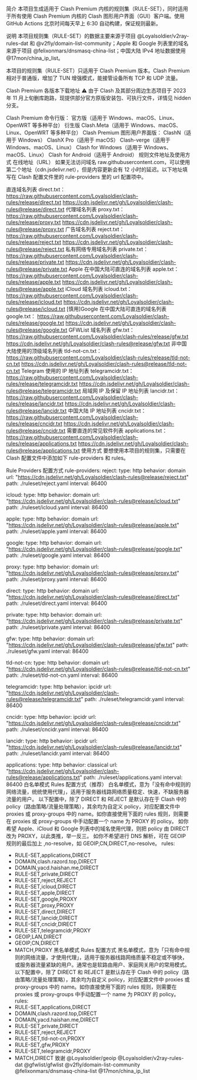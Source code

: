 简介
本项目生成适用于 Clash Premium 内核的规则集（RULE-SET），同时适用于所有使用 Clash Premium 内核的 Clash 图形用户界面（GUI）客户端。使用 GitHub Actions 北京时间每天早上 6:30 自动构建，保证规则最新。

说明
本项目规则集（RULE-SET）的数据主要来源于项目 @Loyalsoldier/v2ray-rules-dat 和 @v2fly/domain-list-community；Apple 和 Google 列表里的域名来源于项目 @felixonmars/dnsmasq-china-list；中国大陆 IPv4 地址数据使用 @17mon/china_ip_list。

本项目的规则集（RULE-SET）只适用于 Clash Premium 版本。Clash Premium 相对于普通版，增加了 TUN 增强模式，能接管设备所有 TCP 和 UDP 流量。

Clash Premium 各版本下载地址
⚠️ 由于 Clash 及其部分周边生态项目于 2023 年 11 月上旬删库跑路，现提供部分官方原版安装包、可执行文件，详情见 hidden 分支。

Clash Premium 命令行版：
官方版（适用于 Windows、macOS、Linux、OpenWRT 等多种平台）
衍生版 Clash.Meta（适用于 Windows、macOS、Linux、OpenWRT 等多种平台）
Clash Premium 图形用户界面版：
ClashN（适用于 Windows）
ClashX Pro（适用于 macOS）
Clash-verge（适用于 Windows、macOS、Linux）
Clash for Windows（适用于 Windows、macOS、Linux）
Clash for Android（适用于 Android）
规则文件地址及使用方式
在线地址（URL）
如果无法访问域名 raw.githubusercontent.com，可以使用第二个地址（cdn.jsdelivr.net），但是内容更新会有 12 小时的延迟。以下地址填写在 Clash 配置文件里的 rule-providers 里的 url 配置项中。

直连域名列表 direct.txt：
https://raw.githubusercontent.com/Loyalsoldier/clash-rules/release/direct.txt
https://cdn.jsdelivr.net/gh/Loyalsoldier/clash-rules@release/direct.txt
代理域名列表 proxy.txt：
https://raw.githubusercontent.com/Loyalsoldier/clash-rules/release/proxy.txt
https://cdn.jsdelivr.net/gh/Loyalsoldier/clash-rules@release/proxy.txt
广告域名列表 reject.txt：
https://raw.githubusercontent.com/Loyalsoldier/clash-rules/release/reject.txt
https://cdn.jsdelivr.net/gh/Loyalsoldier/clash-rules@release/reject.txt
私有网络专用域名列表 private.txt：
https://raw.githubusercontent.com/Loyalsoldier/clash-rules/release/private.txt
https://cdn.jsdelivr.net/gh/Loyalsoldier/clash-rules@release/private.txt
Apple 在中国大陆可直连的域名列表 apple.txt：
https://raw.githubusercontent.com/Loyalsoldier/clash-rules/release/apple.txt
https://cdn.jsdelivr.net/gh/Loyalsoldier/clash-rules@release/apple.txt
iCloud 域名列表 icloud.txt：
https://raw.githubusercontent.com/Loyalsoldier/clash-rules/release/icloud.txt
https://cdn.jsdelivr.net/gh/Loyalsoldier/clash-rules@release/icloud.txt
[慎用]Google 在中国大陆可直连的域名列表 google.txt：
https://raw.githubusercontent.com/Loyalsoldier/clash-rules/release/google.txt
https://cdn.jsdelivr.net/gh/Loyalsoldier/clash-rules@release/google.txt
GFWList 域名列表 gfw.txt：
https://raw.githubusercontent.com/Loyalsoldier/clash-rules/release/gfw.txt
https://cdn.jsdelivr.net/gh/Loyalsoldier/clash-rules@release/gfw.txt
非中国大陆使用的顶级域名列表 tld-not-cn.txt：
https://raw.githubusercontent.com/Loyalsoldier/clash-rules/release/tld-not-cn.txt
https://cdn.jsdelivr.net/gh/Loyalsoldier/clash-rules@release/tld-not-cn.txt
Telegram 使用的 IP 地址列表 telegramcidr.txt：
https://raw.githubusercontent.com/Loyalsoldier/clash-rules/release/telegramcidr.txt
https://cdn.jsdelivr.net/gh/Loyalsoldier/clash-rules@release/telegramcidr.txt
局域网 IP 及保留 IP 地址列表 lancidr.txt：
https://raw.githubusercontent.com/Loyalsoldier/clash-rules/release/lancidr.txt
https://cdn.jsdelivr.net/gh/Loyalsoldier/clash-rules@release/lancidr.txt
中国大陆 IP 地址列表 cncidr.txt：
https://raw.githubusercontent.com/Loyalsoldier/clash-rules/release/cncidr.txt
https://cdn.jsdelivr.net/gh/Loyalsoldier/clash-rules@release/cncidr.txt
需要直连的常见软件列表 applications.txt：
https://raw.githubusercontent.com/Loyalsoldier/clash-rules/release/applications.txt
https://cdn.jsdelivr.net/gh/Loyalsoldier/clash-rules@release/applications.txt
使用方式
要想使用本项目的规则集，只需要在 Clash 配置文件中添加如下 rule-providers 和 rules。

Rule Providers 配置方式
rule-providers:
  reject:
    type: http
    behavior: domain
    url: "https://cdn.jsdelivr.net/gh/Loyalsoldier/clash-rules@release/reject.txt"
    path: ./ruleset/reject.yaml
    interval: 86400

  icloud:
    type: http
    behavior: domain
    url: "https://cdn.jsdelivr.net/gh/Loyalsoldier/clash-rules@release/icloud.txt"
    path: ./ruleset/icloud.yaml
    interval: 86400

  apple:
    type: http
    behavior: domain
    url: "https://cdn.jsdelivr.net/gh/Loyalsoldier/clash-rules@release/apple.txt"
    path: ./ruleset/apple.yaml
    interval: 86400

  google:
    type: http
    behavior: domain
    url: "https://cdn.jsdelivr.net/gh/Loyalsoldier/clash-rules@release/google.txt"
    path: ./ruleset/google.yaml
    interval: 86400

  proxy:
    type: http
    behavior: domain
    url: "https://cdn.jsdelivr.net/gh/Loyalsoldier/clash-rules@release/proxy.txt"
    path: ./ruleset/proxy.yaml
    interval: 86400

  direct:
    type: http
    behavior: domain
    url: "https://cdn.jsdelivr.net/gh/Loyalsoldier/clash-rules@release/direct.txt"
    path: ./ruleset/direct.yaml
    interval: 86400

  private:
    type: http
    behavior: domain
    url: "https://cdn.jsdelivr.net/gh/Loyalsoldier/clash-rules@release/private.txt"
    path: ./ruleset/private.yaml
    interval: 86400

  gfw:
    type: http
    behavior: domain
    url: "https://cdn.jsdelivr.net/gh/Loyalsoldier/clash-rules@release/gfw.txt"
    path: ./ruleset/gfw.yaml
    interval: 86400

  tld-not-cn:
    type: http
    behavior: domain
    url: "https://cdn.jsdelivr.net/gh/Loyalsoldier/clash-rules@release/tld-not-cn.txt"
    path: ./ruleset/tld-not-cn.yaml
    interval: 86400

  telegramcidr:
    type: http
    behavior: ipcidr
    url: "https://cdn.jsdelivr.net/gh/Loyalsoldier/clash-rules@release/telegramcidr.txt"
    path: ./ruleset/telegramcidr.yaml
    interval: 86400

  cncidr:
    type: http
    behavior: ipcidr
    url: "https://cdn.jsdelivr.net/gh/Loyalsoldier/clash-rules@release/cncidr.txt"
    path: ./ruleset/cncidr.yaml
    interval: 86400

  lancidr:
    type: http
    behavior: ipcidr
    url: "https://cdn.jsdelivr.net/gh/Loyalsoldier/clash-rules@release/lancidr.txt"
    path: ./ruleset/lancidr.yaml
    interval: 86400

  applications:
    type: http
    behavior: classical
    url: "https://cdn.jsdelivr.net/gh/Loyalsoldier/clash-rules@release/applications.txt"
    path: ./ruleset/applications.yaml
    interval: 86400
白名单模式 Rules 配置方式（推荐）
白名单模式，意为「没有命中规则的网络流量，统统使用代理」，适用于服务器线路网络质量稳定、快速，不缺服务器流量的用户。
以下配置中，除了 DIRECT 和 REJECT 是默认存在于 Clash 中的 policy（路由策略/流量处理策略），其余均为自定义 policy，对应配置文件中 proxies 或 proxy-groups 中的 name。如你直接使用下面的 rules 规则，则需要在 proxies 或 proxy-groups 中手动配置一个 name 为 PROXY 的 policy。
如你希望 Apple、iCloud 和 Google 列表中的域名使用代理，则把 policy 由 DIRECT 改为 PROXY，以此类推，举一反三。
如你不希望进行 DNS 解析，可在 GEOIP 规则的最后加上 ,no-resolve，如 GEOIP,CN,DIRECT,no-resolve。
rules:
  - RULE-SET,applications,DIRECT
  - DOMAIN,clash.razord.top,DIRECT
  - DOMAIN,yacd.haishan.me,DIRECT
  - RULE-SET,private,DIRECT
  - RULE-SET,reject,REJECT
  - RULE-SET,icloud,DIRECT
  - RULE-SET,apple,DIRECT
  - RULE-SET,google,PROXY
  - RULE-SET,proxy,PROXY
  - RULE-SET,direct,DIRECT
  - RULE-SET,lancidr,DIRECT
  - RULE-SET,cncidr,DIRECT
  - RULE-SET,telegramcidr,PROXY
  - GEOIP,LAN,DIRECT
  - GEOIP,CN,DIRECT
  - MATCH,PROXY
黑名单模式 Rules 配置方式
黑名单模式，意为「只有命中规则的网络流量，才使用代理」，适用于服务器线路网络质量不稳定或不够快，或服务器流量紧缺的用户。通常也是软路由用户、家庭网关用户的常用模式。
以下配置中，除了 DIRECT 和 REJECT 是默认存在于 Clash 中的 policy（路由策略/流量处理策略），其余均为自定义 policy，对应配置文件中 proxies 或 proxy-groups 中的 name。如你直接使用下面的 rules 规则，则需要在 proxies 或 proxy-groups 中手动配置一个 name 为 PROXY 的 policy。
rules:
  - RULE-SET,applications,DIRECT
  - DOMAIN,clash.razord.top,DIRECT
  - DOMAIN,yacd.haishan.me,DIRECT
  - RULE-SET,private,DIRECT
  - RULE-SET,reject,REJECT
  - RULE-SET,tld-not-cn,PROXY
  - RULE-SET,gfw,PROXY
  - RULE-SET,telegramcidr,PROXY
  - MATCH,DIRECT
致谢
@Loyalsoldier/geoip
@Loyalsoldier/v2ray-rules-dat
@gfwlist/gfwlist
@v2fly/domain-list-community
@felixonmars/dnsmasq-china-list
@17mon/china_ip_list
